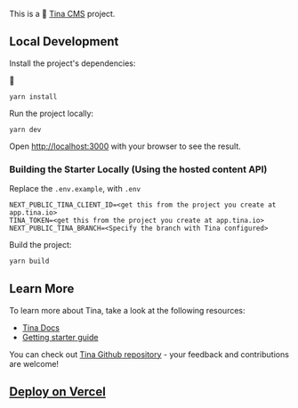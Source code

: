 This is a  🦒
[Tina CMS](https://tina.io/) project.




## Local Development
Install the project's dependencies:

📘
```
yarn install
```

Run the project locally:

```
yarn dev
```

Open [http://localhost:3000](http://localhost:3000) with your browser to see the result.

### Building the Starter Locally (Using the hosted content API)

Replace the `.env.example`, with `.env`

```
NEXT_PUBLIC_TINA_CLIENT_ID=<get this from the project you create at app.tina.io>
TINA_TOKEN=<get this from the project you create at app.tina.io>
NEXT_PUBLIC_TINA_BRANCH=<Specify the branch with Tina configured>
```

Build the project:

```bash
yarn build
```

## Learn More

To learn more about Tina, take a look at the following resources:

- [Tina Docs](https://tina.io/docs)
- [Getting starter guide](https://tina.io/guides/tina-cloud/starter/overview/)

You can check out [Tina Github repository](https://github.com/tinacms/tinacms) - your feedback and contributions are welcome!

## [Deploy on Vercel](https://tina.io/guides/tina-cloud/add-tinacms-to-existing-site/deployment/)
